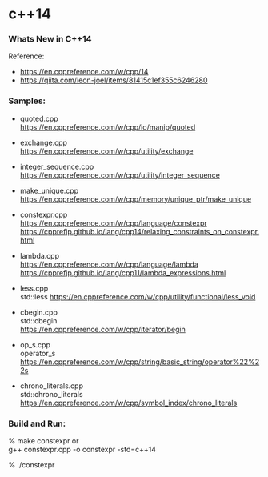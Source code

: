 c++14
===============


### Whats New in C++14

Reference:    
- https://en.cppreference.com/w/cpp/14 
- https://qiita.com/leon-joel/items/81415c1ef355c6246280


### Samples:  
- quoted.cpp  
https://en.cppreference.com/w/cpp/io/manip/quoted

- exchange.cpp  
https://en.cppreference.com/w/cpp/utility/exchange

- integer_sequence.cpp  
https://en.cppreference.com/w/cpp/utility/integer_sequence

- make_unique.cpp  
https://en.cppreference.com/w/cpp/memory/unique_ptr/make_unique

- constexpr.cpp  
https://en.cppreference.com/w/cpp/language/constexpr
https://cpprefjp.github.io/lang/cpp14/relaxing_constraints_on_constexpr.html

- lambda.cpp  
https://en.cppreference.com/w/cpp/language/lambda
https://cpprefjp.github.io/lang/cpp11/lambda_expressions.html

- less.cpp  
std::less<void>
https://en.cppreference.com/w/cpp/utility/functional/less_void

- cbegin.cpp    
std::cbegin  
https://en.cppreference.com/w/cpp/iterator/begin  

- op_s.cpp  
operator_s  
https://en.cppreference.com/w/cpp/string/basic_string/operator%22%22s

- chrono_literals.cpp    
std::chrono_literals  
https://en.cppreference.com/w/cpp/symbol_index/chrono_literals  


### Build and Run:  
% make constexpr 
or  
g++ constexpr.cpp -o constexpr -std=c++14 

% ./constexpr  


